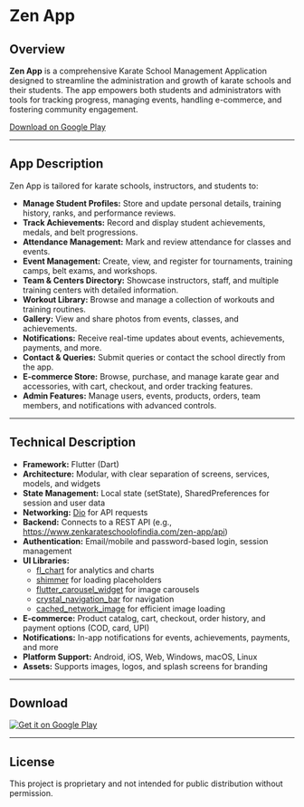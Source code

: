 # Zen App

## Overview

**Zen App** is a comprehensive Karate School Management Application designed to streamline the administration and growth of karate schools and their students. The app empowers both students and administrators with tools for tracking progress, managing events, handling e-commerce, and fostering community engagement.

[Download on Google Play](https://play.google.com/store/apps/details?id=com.techbylanz.zen_app)

---

## App Description

Zen App is tailored for karate schools, instructors, and students to:
- **Manage Student Profiles:** Store and update personal details, training history, ranks, and performance reviews.
- **Track Achievements:** Record and display student achievements, medals, and belt progressions.
- **Attendance Management:** Mark and review attendance for classes and events.
- **Event Management:** Create, view, and register for tournaments, training camps, belt exams, and workshops.
- **Team & Centers Directory:** Showcase instructors, staff, and multiple training centers with detailed information.
- **Workout Library:** Browse and manage a collection of workouts and training routines.
- **Gallery:** View and share photos from events, classes, and achievements.
- **Notifications:** Receive real-time updates about events, achievements, payments, and more.
- **Contact & Queries:** Submit queries or contact the school directly from the app.
- **E-commerce Store:** Browse, purchase, and manage karate gear and accessories, with cart, checkout, and order tracking features.
- **Admin Features:** Manage users, events, products, orders, team members, and notifications with advanced controls.

---

## Technical Description

- **Framework:** Flutter (Dart)
- **Architecture:** Modular, with clear separation of screens, services, models, and widgets
- **State Management:** Local state (setState), SharedPreferences for session and user data
- **Networking:** [Dio](https://pub.dev/packages/dio) for API requests
- **Backend:** Connects to a REST API (e.g., https://www.zenkarateschoolofindia.com/zen-app/api)
- **Authentication:** Email/mobile and password-based login, session management
- **UI Libraries:**
  - [fl_chart](https://pub.dev/packages/fl_chart) for analytics and charts
  - [shimmer](https://pub.dev/packages/shimmer) for loading placeholders
  - [flutter_carousel_widget](https://pub.dev/packages/flutter_carousel_widget) for image carousels
  - [crystal_navigation_bar](https://pub.dev/packages/crystal_navigation_bar) for navigation
  - [cached_network_image](https://pub.dev/packages/cached_network_image) for efficient image loading
- **E-commerce:** Product catalog, cart, checkout, order history, and payment options (COD, card, UPI)
- **Notifications:** In-app notifications for events, achievements, payments, and more
- **Platform Support:** Android, iOS, Web, Windows, macOS, Linux
- **Assets:** Supports images, logos, and splash screens for branding

---

## Download

[![Get it on Google Play](https://play.google.com/intl/en_us/badges/static/images/badges/en_badge_web_generic.png)](https://play.google.com/store/apps/details?id=com.techbylanz.zen_app)

---

## License

This project is proprietary and not intended for public distribution without permission.
